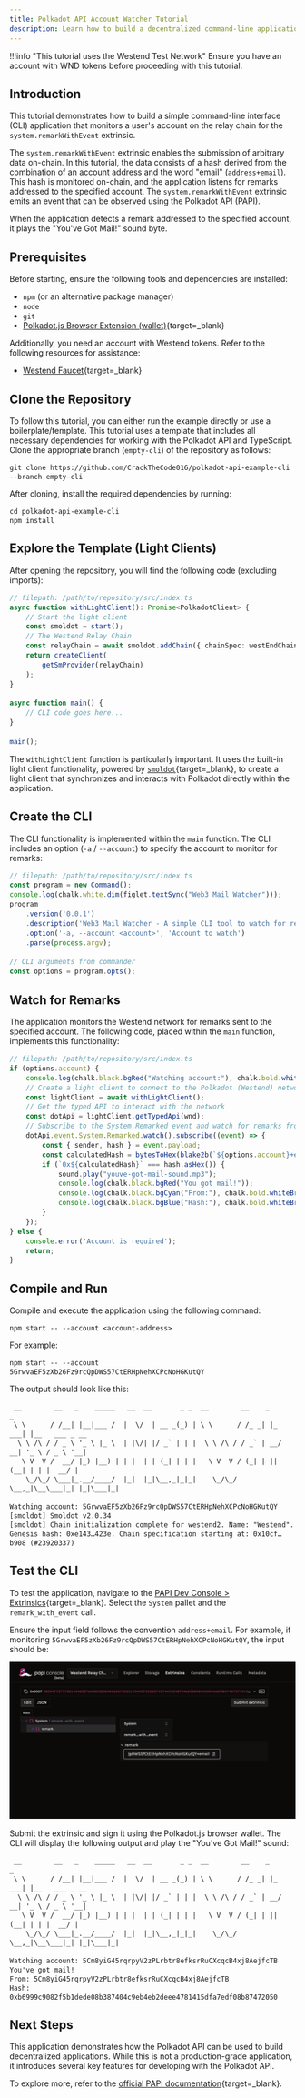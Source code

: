 ```yaml
---
title: Polkadot API Account Watcher Tutorial
description: Learn how to build a decentralized command-line application using the Polkadot API.
---
```


!!!info "This tutorial uses the Westend Test Network"
    Ensure you have an account with WND tokens before proceeding with this tutorial.

## Introduction

This tutorial demonstrates how to build a simple command-line interface (CLI) application that monitors a user's account on the relay chain for the `system.remarkWithEvent` extrinsic.

The `system.remarkWithEvent` extrinsic enables the submission of arbitrary data on-chain. In this tutorial, the data consists of a hash derived from the combination of an account address and the word "email" (`address+email`). This hash is monitored on-chain, and the application listens for remarks addressed to the specified account. The `system.remarkWithEvent` extrinsic emits an event that can be observed using the Polkadot API (PAPI).

When the application detects a remark addressed to the specified account, it plays the "You've Got Mail!" sound byte.

## Prerequisites

Before starting, ensure the following tools and dependencies are installed:

- `npm` (or an alternative package manager)
- `node`
- `git`
- [Polkadot.js Browser Extension (wallet)](https://polkadot.js.org/extension/){target=\_blank}

Additionally, you need an account with Westend tokens. Refer to the following resources for assistance:

- [Westend Faucet](https://faucet.polkadot.io/westend){target=\_blank}

## Clone the Repository

To follow this tutorial, you can either run the example directly or use a boilerplate/template. This tutorial uses a template that includes all necessary dependencies for working with the Polkadot API and TypeScript. Clone the appropriate branch (`empty-cli`) of the repository as follows:

```shell
git clone https://github.com/CrackTheCode016/polkadot-api-example-cli --branch empty-cli
```

After cloning, install the required dependencies by running:

```shell
cd polkadot-api-example-cli
npm install
```

## Explore the Template (Light Clients)

After opening the repository, you will find the following code (excluding imports):

```typescript
// filepath: /path/to/repository/src/index.ts
async function withLightClient(): Promise<PolkadotClient> {
    // Start the light client
    const smoldot = start();
    // The Westend Relay Chain
    const relayChain = await smoldot.addChain({ chainSpec: westEndChainSpec });
    return createClient(
        getSmProvider(relayChain)
    );
}

async function main() {
    // CLI code goes here...
}

main();
```

The `withLightClient` function is particularly important. It uses the built-in light client functionality, powered by [`smoldot`](https://github.com/smol-dot/smoldot){target=\_blank}, to create a light client that synchronizes and interacts with Polkadot directly within the application.

## Create the CLI

The CLI functionality is implemented within the `main` function. The CLI includes an option (`-a` / `--account`) to specify the account to monitor for remarks:

```typescript
// filepath: /path/to/repository/src/index.ts
const program = new Command();
console.log(chalk.white.dim(figlet.textSync("Web3 Mail Watcher")));
program
    .version('0.0.1')
    .description('Web3 Mail Watcher - A simple CLI tool to watch for remarks on the Polkadot network')
    .option('-a, --account <account>', 'Account to watch')
    .parse(process.argv);

// CLI arguments from commander
const options = program.opts();
```

## Watch for Remarks

The application monitors the Westend network for remarks sent to the specified account. The following code, placed within the `main` function, implements this functionality:

```typescript
// filepath: /path/to/repository/src/index.ts
if (options.account) {
    console.log(chalk.black.bgRed("Watching account:"), chalk.bold.whiteBright(options.account));
    // Create a light client to connect to the Polkadot (Westend) network
    const lightClient = await withLightClient();
    // Get the typed API to interact with the network
    const dotApi = lightClient.getTypedApi(wnd);
    // Subscribe to the System.Remarked event and watch for remarks from the account
    dotApi.event.System.Remarked.watch().subscribe((event) => {
        const { sender, hash } = event.payload;
        const calculatedHash = bytesToHex(blake2b(`${options.account}+email`, { dkLen: 32 }));
        if (`0x${calculatedHash}` === hash.asHex()) {
            sound.play("youve-got-mail-sound.mp3");
            console.log(chalk.black.bgRed("You got mail!"));
            console.log(chalk.black.bgCyan("From:"), chalk.bold.whiteBright(sender.toString()));
            console.log(chalk.black.bgBlue("Hash:"), chalk.bold.whiteBright(hash.asHex()));
        }
    });
} else {
    console.error('Account is required');
    return;
}
```

## Compile and Run

Compile and execute the application using the following command:

```shell
npm start -- --account <account-address>
```

For example:

```shell
npm start -- --account 5GrwvaEF5zXb26Fz9rcQpDWS57CtERHpNehXCPcNoHGKutQY
```

The output should look like this:

```
 __        __   _    _____   __  __       _ _  __        __    _       _
 \ \      / /__| |__|___ /  |  \/  | __ _(_) | \ \      / /_ _| |_ ___| |__   ___ _ __
  \ \ /\ / / _ \ '_ \ |_ \  | |\/| |/ _` | | |  \ \ /\ / / _` | __/ __| '_ \ / _ \ '__|
   \ V  V /  __/ |_) |__) | | |  | | (_| | | |   \ V  V / (_| | || (__| | | |  __/ |
    \_/\_/ \___|_.__/____/  |_|  |_|\__,_|_|_|    \_/\_/ \__,_|\__\___|_| |_|\___|_|

Watching account: 5GrwvaEF5zXb26Fz9rcQpDWS57CtERHpNehXCPcNoHGKutQY
[smoldot] Smoldot v2.0.34
[smoldot] Chain initialization complete for westend2. Name: "Westend". Genesis hash: 0xe143…423e. Chain specification starting at: 0x10cf…b908 (#23920337)
```

## Test the CLI

To test the application, navigate to the [PAPI Dev Console > Extrinsics](https://dev.papi.how/extrinsics#networkId=westend&endpoint=light-client){target=\_blank}. Select the `System` pallet and the `remark_with_event` call.

Ensure the input field follows the convention `address+email`. For example, if monitoring `5GrwvaEF5zXb26Fz9rcQpDWS57CtERHpNehXCPcNoHGKutQY`, the input should be:

![](images/develop/dapps/papi/papi-console.webp)

Submit the extrinsic and sign it using the Polkadot.js browser wallet. The CLI will display the following output and play the "You've Got Mail!" sound:

```
 __        __   _    _____   __  __       _ _  __        __    _       _
 \ \      / /__| |__|___ /  |  \/  | __ _(_) | \ \      / /_ _| |_ ___| |__   ___ _ __
  \ \ /\ / / _ \ '_ \ |_ \  | |\/| |/ _` | | |  \ \ /\ / / _` | __/ __| '_ \ / _ \ '__|
   \ V  V /  __/ |_) |__) | | |  | | (_| | | |   \ V  V / (_| | || (__| | | |  __/ |
    \_/\_/ \___|_.__/____/  |_|  |_|\__,_|_|_|    \_/\_/ \__,_|\__\___|_| |_|\___|_|

Watching account: 5Cm8yiG45rqrpyV2zPLrbtr8efksrRuCXcqcB4xj8AejfcTB
You've got mail!
From: 5Cm8yiG45rqrpyV2zPLrbtr8efksrRuCXcqcB4xj8AejfcTB
Hash: 0xb6999c9082f5b1dede08b387404c9eb4eb2deee4781415dfa7edf08b87472050
```

## Next Steps

This application demonstrates how the Polkadot API can be used to build decentralized applications. While this is not a production-grade application, it introduces several key features for developing with the Polkadot API.

To explore more, refer to the [official PAPI documentation](https://papi.how){target=\_blank}.